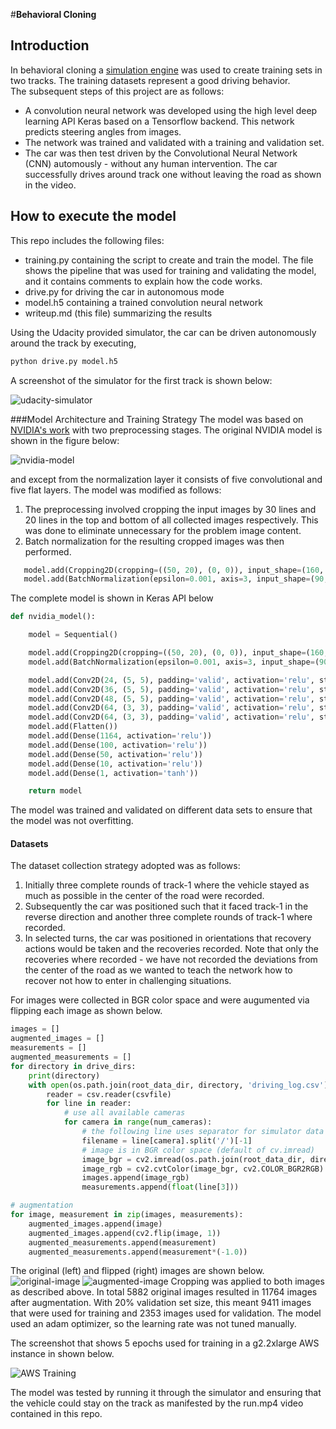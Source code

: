#**Behavioral Cloning** 

## Introduction
In behavioral cloning a [simulation engine](https://github.com/udacity/self-driving-car-sim) was used to create training sets in two tracks. 
The training datasets represent a good driving behavior.  
The subsequent steps of this project are as follows:
* A convolution neural network was developed using the high level deep learning API Keras based on a Tensorflow backend. 
This network predicts steering angles from images. 
* The network was trained and validated with a training and validation set. 
* The car was then test driven by the Convolutional Neural Network (CNN) automously - without any human intervention. The car successfully drives 
around track one without leaving the road as shown in the video. 


[//]: # (Image References)

[nvidia-model]: ./examples/nvidia-model.png "NVIDIA CNN Model"
[aws-training]: ./examples/aws-training.png "AWS Screenshot"
[udacity-simulator]: ./examples/udacity-simulator.png "Udacity simulator screenshot"
[original-image]: ./examples/original-image.png "Udacity simulator original image"
[augmented-image]: ./examples/augmented-image.png "Udacity simulator augmented image"

## How to execute the model
This repo includes the following files:
* training.py containing the script to create and train the model. The file shows the pipeline that was used for training and 
validating the model, and it contains comments to explain how the code works.
* drive.py for driving the car in autonomous mode
* model.h5 containing a trained convolution neural network 
* writeup.md (this file) summarizing the results

Using the Udacity provided simulator, the car can be driven autonomously around the track by executing,

```sh
python drive.py model.h5
```
A screenshot of the simulator for the first track is shown below:

![udacity-simulator]

###Model Architecture and Training Strategy
The model was based on [NVIDIA's work](http://arxiv.org/abs/1604.07316) with two preprocessing stages.  The original NVIDIA model 
is shown in the figure below:

![nvidia-model][nvidia-model]

and except from the normalization layer it consists of five convolutional and five flat layers. The model was modified as follows:

1. The preprocessing involved cropping the input images by 30 lines and 20 lines in the top and bottom of all collected images respectively. 
This was done to eliminate unnecessary for the problem image content. 
2. Batch normalization for the resulting cropped images was then performed. 
```python
   model.add(Cropping2D(cropping=((50, 20), (0, 0)), input_shape=(160, 320, 3)))
   model.add(BatchNormalization(epsilon=0.001, axis=3, input_shape=(90, 320, 3)))
```
The complete model is shown in Keras API below
```python
def nvidia_model():

    model = Sequential()

    model.add(Cropping2D(cropping=((50, 20), (0, 0)), input_shape=(160, 320, 3)))
    model.add(BatchNormalization(epsilon=0.001, axis=3, input_shape=(90, 320, 3)))

    model.add(Conv2D(24, (5, 5), padding='valid', activation='relu', strides=(2, 2)))
    model.add(Conv2D(36, (5, 5), padding='valid', activation='relu', strides=(2, 2)))
    model.add(Conv2D(48, (5, 5), padding='valid', activation='relu', strides=(2, 2)))
    model.add(Conv2D(64, (3, 3), padding='valid', activation='relu', strides=(1, 1)))
    model.add(Conv2D(64, (3, 3), padding='valid', activation='relu', strides=(1, 1)))
    model.add(Flatten())
    model.add(Dense(1164, activation='relu'))
    model.add(Dense(100, activation='relu'))
    model.add(Dense(50, activation='relu'))
    model.add(Dense(10, activation='relu'))
    model.add(Dense(1, activation='tanh'))

    return model
```

The model was trained and validated on different data sets to ensure that the model was not overfitting. 

#### Datasets
The dataset collection strategy adopted was as follows:
 1. Initially three complete rounds of track-1 where the vehicle stayed as much as possible in the center of the road were recorded. 
 2. Subsequently the car was positioned such that it faced track-1 in the reverse direction and another three complete rounds of track-1 where recorded. 
 3. In selected turns, the car was positioned in orientations that recovery actions would be taken and the recoveries recorded. Note that only the recoveries 
 where recorded - we have not recorded the deviations from the center of the road as we wanted to teach the network how to recover not how to enter in challenging situations.   

For images were collected in BGR color space and were augumented via flipping each image as shown below.  
```python
images = []
augmented_images = []
measurements = []
augmented_measurements = []
for directory in drive_dirs:
    print(directory)
    with open(os.path.join(root_data_dir, directory, 'driving_log.csv')) as csvfile:
        reader = csv.reader(csvfile)
        for line in reader:
            # use all available cameras
            for camera in range(num_cameras):
                # the following line uses separator for simulator data collected in OSX
                filename = line[camera].split('/')[-1]
                # image is in BGR color space (default of cv.imread)
                image_bgr = cv2.imread(os.path.join(root_data_dir, directory, 'IMG/', filename))
                image_rgb = cv2.cvtColor(image_bgr, cv2.COLOR_BGR2RGB)
                images.append(image_rgb)
                measurements.append(float(line[3]))

# augmentation
for image, measurement in zip(images, measurements):
    augmented_images.append(image)
    augmented_images.append(cv2.flip(image, 1))
    augmented_measurements.append(measurement)
    augmented_measurements.append(measurement*(-1.0))

```
The original (left) and flipped (right) images are shown below. 
![original-image]
![augmented-image]
Cropping was applied to both images as described above. 
In total 5882 original images resulted in 11764 images after augmentation. With 20% validation set size, this meant 9411 images that were 
used for training and 2353 images used for validation. The model used an adam optimizer, so the learning rate was not tuned manually. 

The screenshot that shows 5 epochs used for training in a g2.2xlarge AWS instance in shown below.

![AWS Training][aws-training]

The model was tested by running it through the simulator and ensuring that the vehicle could stay on the track as manifested 
by the run.mp4 video contained in this repo.  

